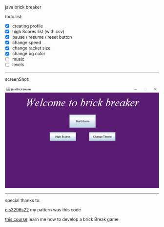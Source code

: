 java brick breaker

todo list:

- [x] creating profile
- [x] high Scores list (with csv)
- [x] pause / resume / reset button
- [x] change speed
- [x] change racket size
- [x] change bg color
- [ ] music
- [ ] levels

------------
screenShot:

![](https://github.com/alirezaCodeHub/brick-break-game/raw/main/assets/Screenshot%20(203).png)

----------------

special thanks to:

[cis3296s22](https://github.com/cis3296s22/Java-Brick-Breaker-Game) my pattern was this code

[this course](https://www.youtube.com/watch?v=K9qMm3JbOH0) learn me how to develop a brick Break game
